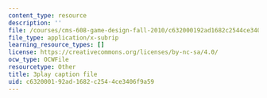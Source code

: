 ```yaml
---
content_type: resource
description: ''
file: /courses/cms-608-game-design-fall-2010/c632000192ad1682c2544ce3406f9a59_68573.srt
file_type: application/x-subrip
learning_resource_types: []
license: https://creativecommons.org/licenses/by-nc-sa/4.0/
ocw_type: OCWFile
resourcetype: Other
title: 3play caption file
uid: c6320001-92ad-1682-c254-4ce3406f9a59
---
```

